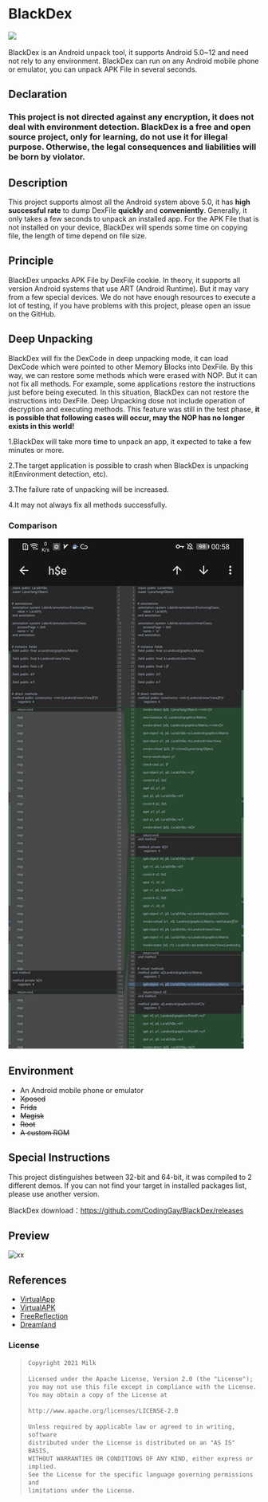 # BlackDex

![](https://img.shields.io/badge/language-java-brightgreen.svg)

BlackDex is an Android unpack tool, it supports Android 5.0~12 and need not rely to any environment. BlackDex can run on any Android mobile phone or emulator, you can unpack APK File in several seconds.

## Declaration

### This project is not directed against any encryption, it does not deal with environment detection. BlackDex is a free and open source project, only for learning, do not use it for illegal purpose. Otherwise, the legal consequences and liabilities will be born by violator.

## Description

This project supports almost all the Android system above 5.0, it has **high successful rate** to dump DexFile **quickly** and **conveniently**. Generally, it only takes a few seconds to unpack an installed app. For the APK File that is not installed on your device, BlackDex will spends some time on copying file, the length of time depend on file size.

## Principle

BlackDex unpacks APK File by DexFile cookie. In theory, it supports all version Android systems that use ART (Android Runtime). But it may vary from a few special devices. We do not have enough resources to execute a lot of testing, if you have problems with this project, please open an issue on the GitHub.

## Deep Unpacking

BlackDex will fix the DexCode in deep unpacking mode, it can load DexCode which were pointed to other Memory Blocks into DexFile. By this way, we can restore some methods which were erased with NOP. But it can not fix all methods. For example, some applications restore the instructions just before being executed. In this situation, BlackDex can not restore the instructions into DexFile. Deep Unpacking dose not include operation of decryption and executing methods. This feature was still in the test phase, **it is possible that following cases will occur, may the NOP has no longer exists in this world!**

1.BlackDex will take more time to unpack an app, it expected to take a few minutes or more.

2.The target application is possible to crash when BlackDex is unpacking it(Environment detection, etc).

3.The failure rate of unpacking will be increased.

4.It may not always fix all methods successfully.

### Comparison
![xx](nop_diff.jpg)

## Environment

- An Android mobile phone or emulator
- ~~Xposed~~
- ~~Frida~~
- ~~Magisk~~
- ~~Root~~
- ~~A custom ROM~~

## Special Instructions

This project distinguishes between 32-bit and 64-bit, it was compiled to 2 different demos. If you can not find your target in installed packages list, please use another version.

BlackDex download：https://github.com/CodingGay/BlackDex/releases

## Preview

![xx](demonstration.gif)

## References

- [VirtualApp](https://github.com/asLody/VirtualApp)
- [VirtualAPK](https://github.com/didi/VirtualAPK)
- [FreeReflection](https://github.com/tiann/FreeReflection)
- [Dreamland](https://github.com/canyie/Dreamland)

### License

> ```
> Copyright 2021 Milk
>
> Licensed under the Apache License, Version 2.0 (the "License");
> you may not use this file except in compliance with the License.
> You may obtain a copy of the License at
>
> http://www.apache.org/licenses/LICENSE-2.0
>
> Unless required by applicable law or agreed to in writing, software
> distributed under the License is distributed on an "AS IS" BASIS,
> WITHOUT WARRANTIES OR CONDITIONS OF ANY KIND, either express or implied.
> See the License for the specific language governing permissions and
> limitations under the License.
> ```